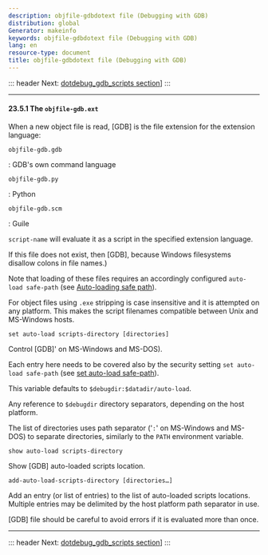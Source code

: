 ```yaml
---
description: objfile-gdbdotext file (Debugging with GDB)
distribution: global
Generator: makeinfo
keywords: objfile-gdbdotext file (Debugging with GDB)
lang: en
resource-type: document
title: objfile-gdbdotext file (Debugging with GDB)
---
```

::: header
Next: [dotdebug_gdb_scripts section](dotdebug_005fgdb_005fscripts-section.html#dotdebug_005fgdb_005fscripts-section)]
:::

---

#### 23.5.1 The `objfile-gdb.ext`

When a new object file is read, [GDB] is the file extension for the extension language:

`objfile-gdb.gdb`

:   GDB's own command language

`objfile-gdb.py`

:   Python

`objfile-gdb.scm`

:   Guile

`script-name` will evaluate it as a script in the specified extension language.

If this file does not exist, then [GDB], because Windows filesystems disallow colons in file names.)

Note that loading of these files requires an accordingly configured `auto-load safe-path` (see [Auto-loading safe path](Auto_002dloading-safe-path.html#Auto_002dloading-safe-path)).

For object files using `.exe` stripping is case insensitive and it is attempted on any platform. This makes the script filenames compatible between Unix and MS-Windows hosts.

`set auto-load scripts-directory [directories]`

Control [GDB]' on MS-Windows and MS-DOS).

Each entry here needs to be covered also by the security setting `set auto-load safe-path` (see [set auto-load safe-path](Auto_002dloading-safe-path.html#set-auto_002dload-safe_002dpath)).

This variable defaults to `$debugdir:$datadir/auto-load`.

Any reference to `$debugdir` directory separators, depending on the host platform.

The list of directories uses path separator ('`:`' on MS-Windows and MS-DOS) to separate directories, similarly to the `PATH` environment variable.

`show auto-load scripts-directory`

Show [GDB] auto-loaded scripts location.

`add-auto-load-scripts-directory [directories…]`

Add an entry (or list of entries) to the list of auto-loaded scripts locations. Multiple entries may be delimited by the host platform path separator in use.

[GDB] file should be careful to avoid errors if it is evaluated more than once.

---

::: header
Next: [dotdebug_gdb_scripts section](dotdebug_005fgdb_005fscripts-section.html#dotdebug_005fgdb_005fscripts-section)]
:::
